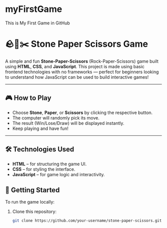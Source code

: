 # myFirstGame
This is My First Game in GitHub
# 🪨📄✂️ Stone Paper Scissors Game

A simple and fun **Stone-Paper-Scissors** (Rock-Paper-Scissors) game built using **HTML**, **CSS**, and **JavaScript**. This project is made using basic frontend technologies with no frameworks — perfect for beginners looking to understand how JavaScript can be used to build interactive games!

---

## 🎮 How to Play

- Choose **Stone**, **Paper**, or **Scissors** by clicking the respective button.
- The computer will randomly pick its move.
- The result (Win/Lose/Draw) will be displayed instantly.
- Keep playing and have fun!

---

## 🛠️ Technologies Used

- **HTML** – for structuring the game UI.
- **CSS** – for styling the interface.
- **JavaScript** – for game logic and interactivity.




## 🚀 Getting Started

To run the game locally:

1. Clone this repository:
   ```bash
   git clone https://github.com/your-username/stone-paper-scissors.git

